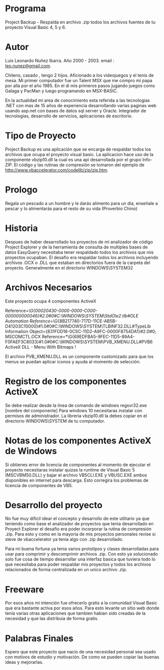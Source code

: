 # Programa
Project Backup - Respalda en archivo .zip todos los archivos fuentes de tu proyecto Visual Basic 4, 5 y 6.

# Autor
Luis Leonardo Nuñez Ibarra. Año 2000 - 2003. email : leo.nunez@gmail.com. 

Chileno, casado , tengo 2 hijos. Aficionado a los videojuegos y el tenis de mesa. Mi primer computador fue un Talent MSX que me compro mi papa por alla por el año 1985. En el di mis primeros pasos jugando juegos como Galaga y PacMan y luego programando en MSX-BASIC. 

En la actualidad mi area de conocimiento esta referida a las tecnologias .NET con mas de 15 años de experiencia desarrollando varias paginas web usando asp.net con bases de datos sql server y Oracle. Integrador de tecnologias, desarrollo de servicios, aplicaciones de escritorio.

# Tipo de Proyecto
Project Backup es una aplicación que se encarga de respaldar todos los archivos que ocupa el proyecto visual basic. La aplicacion hace uso de la componente vbzip10.dll la cual es una api desarrollada por el grupo Info-ZIP. El código y las rutinas de compresión se tomaron del ejemplo de http://www.vbaccelerator.com/codelib/zip/zip.htm.

# Prologo
Regala un pescado a un hombre y le darás alimento para un día, enseñale a pescar y lo alimentarás para el resto de su vida (Proverbio Chino)

# Historia
Despues de haber desarrollado los proyectos de mi analizador de código Project Explorer y de la herramienta de consulta de multiples bases de datos EasyQuery necesitaba tener respaldado todos los archivos que mis proyectos ocupaban. El desafio era respaldar todos los archivos incluyendo archivos .OCX o .DLL que estaban en directorios fuera de la carpeta del proyecto. Generalmente en el directorio WINDOWS\SYSTEM32 

# Archivos Necesarios
Este proyecto ocupa 4 componentes ActiveX 

Reference=*\G{00020430-0000-0000-C000-000000000046}#2.0#0#C:\WINDOWS\SYSTEM\StdOle2.tlb#OLE Automation
Reference=*\G{8B217740-717D-11CE-AB5B-D41203C10000}#1.0#0#C:\WINDOWS\SYSTEM\TLBINF32.DLL#TypeLib Information
Object={831FDD16-0C5C-11D2-A9FC-0000F8754DA1}#2.0#0; MSCOMCTL.OCX
Reference=*\G{69EDFBA5-9FEC-11D5-89A4-F0FAEF3C8033}#1.0#0#C:\WINDOWS\SYSTEM\PVB_XMENU.DLL#PVB6 ActiveX DLL - Menu With Bitmaps !

El archivo PVB_XMENU.DLL es un componente customizado para que los menus se puedan aplicar iconos y ayuda al momento de selección.

# Registro de los componentes ActiveX
Se debe realizar desde la linea de comando de windows regsvr32.exe [nombre del componente]
Para windows 10 necesitaras instalar con permisos de administrador. 
La libreria vbzip10.dll la debes copiar en el directorio WINDOWS\SYSTEM de tu computador.

# Notas de los componentes ActiveX de Windows
Si obtienes error de licencia de componentes al momento de ejecutar el proyecto necesitaras instalar quizas la runtime de Visual Basic 5 (MSCVBM50.DLL) y bajar el archivo VB5CLI.EXE y VBUSC.EXE ambos disponibles en internet para descarga. Esto corregira los problemas de licencia de componentes de VB5.

# Desarrollo del proyecto
No fue muy dificil idear el concepto y desarrollo de este utlitario ya que teniendo como base el analizador de proyectos que tenia desarrollado en Proyect Explorer el desafio era poder incorporar la rutina de compresión .zip. Para esto y como en la mayoria de mis proyectos personales revise si steve de vbaccelerator ya tenia algo con .zip desarrollado.

Para mi buena fortuna ya tenia varios prototipos y clases desarrolladas para usar para comprimir y descomprimir archivos .zip. Con esto ya solucionado solo fue cosa de tiempo desarrollar una interfaz basica que tuviera todo lo que necesitaba para poder respaldar mis proyectos y todos los archivos relacionados de forma centralizada en un unico archivo .zip.

# Freeware
Por esos años mi intención fue ofrecerlo gratis a la comunidad Visual Basic que era bastante activa por esos años. Para esto levante un sitio web donde tenia varias otras aplicaciones que tambien habian sido creadas de la necesidad y que las distribuia de forma gratis.

# Palabras Finales
Espero que este proyecto que nacio de una necesidad personal sea usado con motivos de estudio y motivación. De como se pueden copiar las buenas ideas y mejorarlas. 
